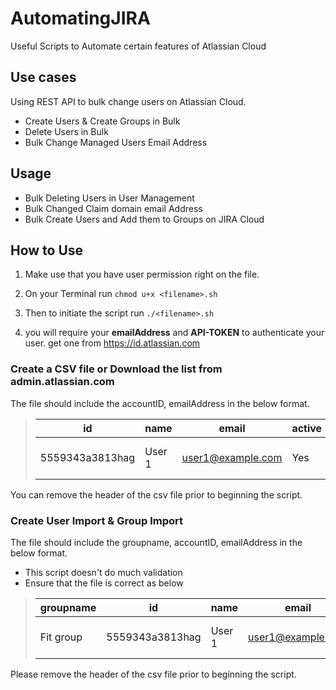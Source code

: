 # AutomatingJIRA
Useful Scripts to Automate certain features of Atlassian Cloud

## Use cases

Using REST API to bulk change users on Atlassian Cloud.

* Create Users & Create Groups in Bulk
* Delete Users in Bulk
* Bulk Change Managed Users Email Address

## Usage
* Bulk Deleting Users in User Management
* Bulk Changed Claim domain email Address
* Bulk Create Users and Add them to Groups on JIRA Cloud

## How to Use

1. Make use that you have user permission right on the file.

2. On your Terminal run `chmod u+x <filename>.sh`

3. Then to initiate the script run `./<filename>.sh`

4. you will require your **emailAddress** and **API-TOKEN** to authenticate your user. get one from https://id.atlassian.com

### Create a CSV file or Download the list from admin.atlassian.com
The file should include the accountID, emailAddress in the below format.

>| id  | name  | email  | active  |date   | LastLogin |
>|---|---|---|---|---|---|
>| 5559343a3813hag  |User 1   | user1@example.com  | Yes  | 2 Nov 2019  |Never logged in|


You can remove the header of the csv file prior to beginning the script.

### Create User Import & Group Import
The file should include the groupname, accountID, emailAddress in the below format.

* This script doesn't do much validation
* Ensure that the file is correct as below

>|groupname| id  | name  | email  | active  |date   | LastLogin |
>|---|---|---|---|---|---|---|
>|Fit group| 5559343a3813hag  |User 1   | user1@example.com  | Yes  | 2 Nov 2019  |Never logged in|

Please remove the header of the csv file prior to beginning the script.

